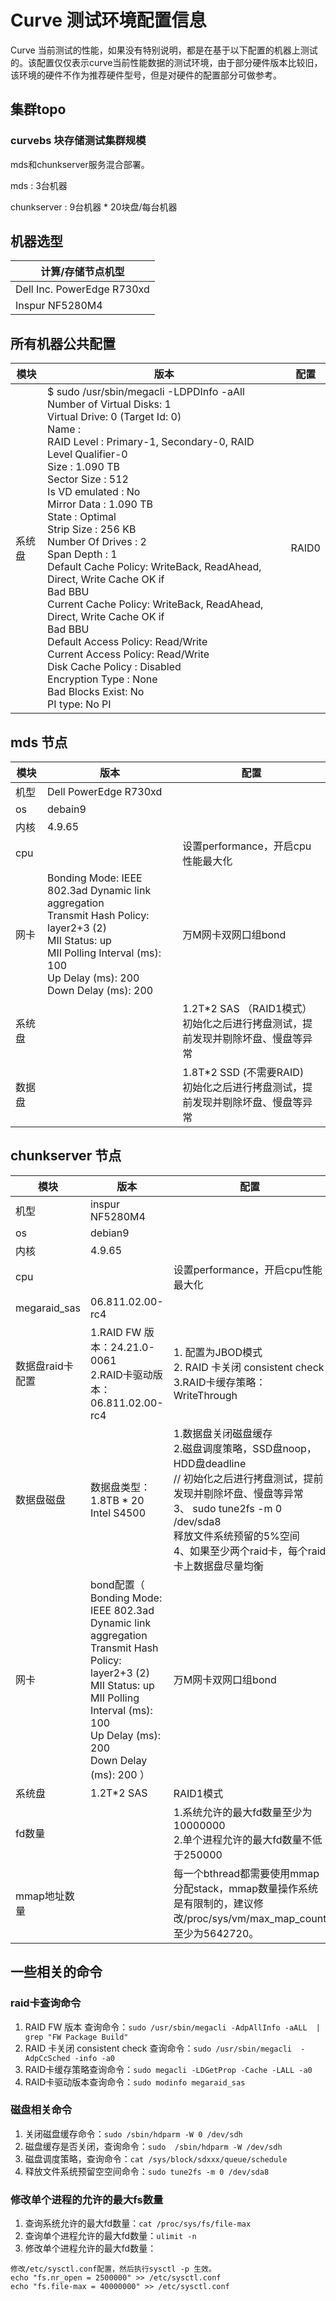 # Curve 测试环境配置信息

Curve 当前测试的性能，如果没有特别说明，都是在基于以下配置的机器上测试的。该配置仅仅表示curve当前性能数据的测试环境，由于部分硬件版本比较旧，该环境的硬件不作为推荐硬件型号，但是对硬件的配置部分可做参考。

## 集群topo

### curvebs 块存储测试集群规模

mds和chunkserver服务混合部署。

mds : 3台机器

chunkserver : 9台机器 * 20块盘/每台机器

## 机器选型

| 计算/存储节点机型 |
| --- |
| Dell Inc. PowerEdge R730xd |
| Inspur NF5280M4 |

## 所有机器公共配置

| 模块 | 版本 | 配置 |
| --- | --- | --- |
| 系统盘 |$ sudo /usr/sbin/megacli  -LDPDInfo -aAll <br>Number of Virtual Disks: 1<br>Virtual Drive: 0 (Target Id: 0)<br>Name :<br>RAID Level : Primary-1, Secondary-0, RAID Level Qualifier-0<br>Size : 1.090 TB<br>Sector Size : 512<br>Is VD emulated : No<br>Mirror Data : 1.090 TB<br>State : Optimal<br>Strip Size : 256 KB<br>Number Of Drives : 2<br>Span Depth : 1<br>Default Cache Policy: WriteBack, ReadAhead, Direct, Write Cache OK if<br>Bad BBU<br>Current Cache Policy: WriteBack, ReadAhead, Direct, Write Cache OK if<br>Bad BBU<br>Default Access Policy: Read/Write<br>Current Access Policy: Read/Write<br>Disk Cache Policy : Disabled<br>Encryption Type : None<br>Bad Blocks Exist: No<br>PI type: No PI |RAID0 |

## mds 节点

| 模块 | 版本 | 配置 |
| --- | --- | --- |
| 机型 | Dell PowerEdge R730xd |
| os | debain9 |
| 内核 | 4.9.65|
| cpu||设置performance，开启cpu性能最大化|
| 网卡| Bonding Mode: IEEE 802.3ad Dynamic link aggregation<br>Transmit Hash Policy: layer2+3 (2)<br>MII Status: up<br>MII Polling Interval (ms): 100<br>Up Delay (ms): 200<br>Down Delay (ms): 200 |万M网卡双网口组bond|
|系统盘||1.2T*2 SAS （RAID1模式）<br>初始化之后进行拷盘测试，提前发现并剔除坏盘、慢盘等异常|
|数据盘||1.8T*2 SSD (不需要RAID)<br>初始化之后进行拷盘测试，提前发现并剔除坏盘、慢盘等异常|


## chunkserver 节点

|模块|版本|配置|
|---|---|---|
|机型|inspur NF5280M4| |
|os|debian9| |
|内核|4.9.65| |
|cpu| |设置performance，开启cpu性能最大化|
|megaraid_sas| 06.811.02.00-rc4| |
|数据盘raid卡配置|1.RAID FW 版本：24.21.0-0061 <br>2.RAID卡驱动版本：06.811.02.00-rc4|1. 配置为JBOD模式<br> 2. RAID 卡关闭 consistent check<br>3.RAID卡缓存策略：WriteThrough|
|数据盘磁盘|数据盘类型：1.8TB * 20 Intel S4500<br>| 1.数据盘关闭磁盘缓存<br>2.磁盘调度策略，SSD盘noop，HDD盘deadline<br>// 初始化之后进行拷盘测试，提前发现并剔除坏盘、慢盘等异常 <br>3、 sudo tune2fs -m 0 /dev/sda8<br>释放文件系统预留的5%空间 <br>4、如果至少两个raid卡，每个raid卡上数据盘尽量均衡 |
| 网卡|bond配置（<br>Bonding Mode: IEEE 802.3ad Dynamic link aggregation<br>Transmit Hash Policy: layer2+3 (2)<br>MII Status: up<br>MII Polling Interval (ms): 100<br>Up Delay (ms): 200<br>Down Delay (ms): 200 ）|万M网卡双网口组bond|
系统盘|1.2T*2 SAS | RAID1模式|
|fd数量||1.系统允许的最大fd数量至少为10000000<br> 2.单个进程允许的最大fd数量不低于250000|
|mmap地址数量||每一个bthread都需要使用mmap分配stack，mmap数量操作系统是有限制的，建议修改/proc/sys/vm/max_map_count 至少为5642720。|

## 一些相关的命令

### raid卡查询命令

1. RAID FW 版本 查询命令：`sudo /usr/sbin/megacli -AdpAllInfo -aALL  | grep "FW Package Build"`
2. RAID 卡关闭 consistent check 查询命令：`sudo /usr/sbin/megacli  -AdpCcSched -info -a0`
3. RAID卡缓存策略查询命令：`sudo megacli -LDGetProp -Cache -LALL -a0`
4. RAID卡驱动版本查询命令：`sudo modinfo megaraid_sas`

### 磁盘相关命令

1. 关闭磁盘缓存命令：`sudo /sbin/hdparm -W 0 /dev/sdh`
2. 磁盘缓存是否关闭，查询命令：`sudo  /sbin/hdparm -W /dev/sdh`
3. 磁盘调度策略，查询命令：`cat /sys/block/sdxxx/queue/schedule`
4. 释放文件系统预留空空间命令：`sudo tune2fs -m 0 /dev/sda8`

### 修改单个进程的允许的最大fs数量

1. 查询系统允许的最大fd数量：`cat /proc/sys/fs/file-max`
2. 查询单个进程允许的最大fd数量：`ulimit -n`
3. 修改单个进程允许的最大fd数量：

```
修改/etc/sysctl.conf配置，然后执行sysctl -p 生效。
echo "fs.nr_open = 2500000" >> /etc/sysctl.conf
echo "fs.file-max = 40000000" >> /etc/sysctl.conf
```

